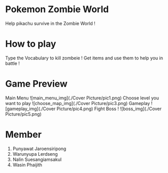 # Pokemon Zombie World
Help pikachu survive in the Zombie World !

# How to play
Type the Vocabulary to kill zombeie !
Get items and use them to help you in battle !

# Game Preview
Main Menu
![main_menu_img](./Cover Picture/pic1.png)
Choose level you want to play
![choose_map_img](./Cover Picture/pic3.png)
Gameplay
![gameplay_img](./Cover Picture/pic4.png)
Fight Boss !
![boss_img](./Cover Picture/pic5.png)

# Member
1. Punyawat   Jaroensiripong
2. Warunyupa  Lerdseng
3. Nalin      Suesangiamsakul
4. Wasin      Phaijith
